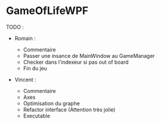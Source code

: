 # GameOfLifeWPF

TODO :
* Romain :
    * Commentaire
    * Passer une insance de MainWindow au GameManager
    * Checker dans l'indexeur si pas out of board
    * Fin du jeu

* Vincent :
    * Commentaire    
    * Axes
    * Optimisation du graphe
    * Refactor interface (Attention très jolie)
    * Executable